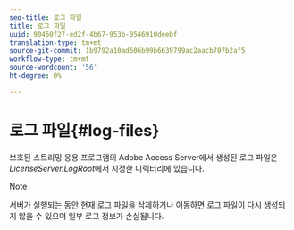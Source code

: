 ```yaml
---
seo-title: 로그 파일
title: 로그 파일
uuid: 90450f27-ed2f-4b67-953b-0546910deebf
translation-type: tm+mt
source-git-commit: 1b9792a10ad606b99b6639799ac2aacb707b2af5
workflow-type: tm+mt
source-wordcount: '56'
ht-degree: 0%

---
```



# 로그 파일{#log-files}

보호된 스트리밍 응용 프로그램의 Adobe Access Server에서 생성된 로그 파일은 *LicenseServer.LogRoot*&#x200B;에서 지정한 디렉터리에 있습니다.

>[!NOTE]
>
>서버가 실행되는 동안 현재 로그 파일을 삭제하거나 이동하면 로그 파일이 다시 생성되지 않을 수 있으며 일부 로그 정보가 손실됩니다.

